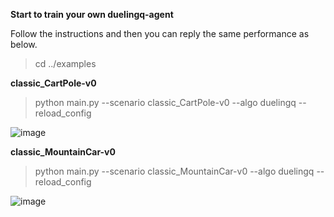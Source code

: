 **Start to train your own duelingq-agent**

Follow the instructions and then you can reply the same performance as below.

>cd ../examples

**classic_CartPole-v0**

>python main.py --scenario classic_CartPole-v0 --algo duelingq --reload_config

![image](https://github.com/jidiai/ai_lib/raw/master/examples/assets/dqn_cartpole.png)

**classic_MountainCar-v0**

>python main.py --scenario classic_MountainCar-v0 --algo duelingq --reload_config

![image](https://github.com/jidiai/ai_lib/raw/master/examples/assets/dqn_mountaincar.png)